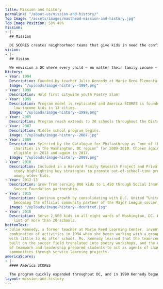 ```yaml
---
title: Mission and history
permalink: "/about-us/mission-and-history/"
Top Image: "/assets/images/masthead-mission-and-history.jpg"
Top Image Position: 50% 40%
mission:
- |-
  ## Mission

  DC SCORES creates neighborhood teams that give kids in need the confidence and skills to succeed on the playing field, in the classroom, and in life.
vision:
- |-
  ## Vision

  We envision a DC where every child – no matter their family income – experiences the joys of childhood: sports, arts, service, and being part of a team. Where every child – no matter their family circumstances – is empowered to find academic success and grow into an emotionally and physically healthy teen and adult. Where every neighborhood supports and celebrates its children and their accomplishments on and off the playing field.
History:
- Year: 1994
  Description: Founded by teacher Julie Kennedy at Marie Reed Elementary School.
  Image: "/uploads/image-history--1994.png"
- Year: 1998
  Description: Hold first citywide youth Poetry Slam!
- Year: 1999
  Description: Program model is replicated and America SCORES is founded, now serving
    low-income kids in 13 cities.
  Image: "/uploads/image-history--1999.png"
- Year: 2005
  Description: Program reach extends to 20 schools throughout the District.
- Year: 2007
  Description: Middle school program begins.
  Image: "/uploads/image-history--2007.jpg"
- Year: 2009
  Description: Selected by the Catalogue for Philanthropy as “one of the best small
    charities in the Washington, DC region” for 2009-2010. Chosen again when next
    eligible in 2013 and again in 2017.
  Image: "/uploads/image-history--2009.png"
- Year: 2010
  Description: Included in a Harvard Family Research Project and Private/Public Ventures
    study highlighting key strategies to promote out-of-school-time program participation
    among older kids.
- Year: 2012-13
  Description: Grow from serving 800 kids to 1,450 through Social Innovation Fund/U.S.
    Soccer Foundation partnership.
- Year: 2015
  Description: Continue growth by consolidating with D.C. United “United Soccer Club,”
    becoming the official community partner of the Major League soccer team.
  Image: "/uploads/image-history--dcunited.jpg"
- Year: 2018
  Description: Serve 2,500 kids in all eight wards of Washington, DC. Have a waiting
    list of more than 20 schools.
bottomText:
- Julie Kennedy, a former teacher at Marie Reed Learning Center, invented this complementary
  combination of activities in 1994 when she began working with a group of 15 girls
  with little to do after school. Ms. Kennedy learned that the team-centered relationships
  built on the soccer field translated into poetry workshops, and the development
  of teamwork and leadership prepared students to act as agents of change in their
  communities through service-learning projects.
americaScores:
- |-
  #### America SCORES

  The program quickly expanded throughout DC, and in 1999 Kennedy began sites in Boston and Chicago, thus creating America SCORES, headquarters to 12 programs across the United States and Canada: Bay Area, Chicago, Cleveland, Los Angeles, Milwaukee, New England, New York, Portland, St. Louis, Seattle, Vancouver, and Washington, DC.
layout: mission-and-history
---
```


